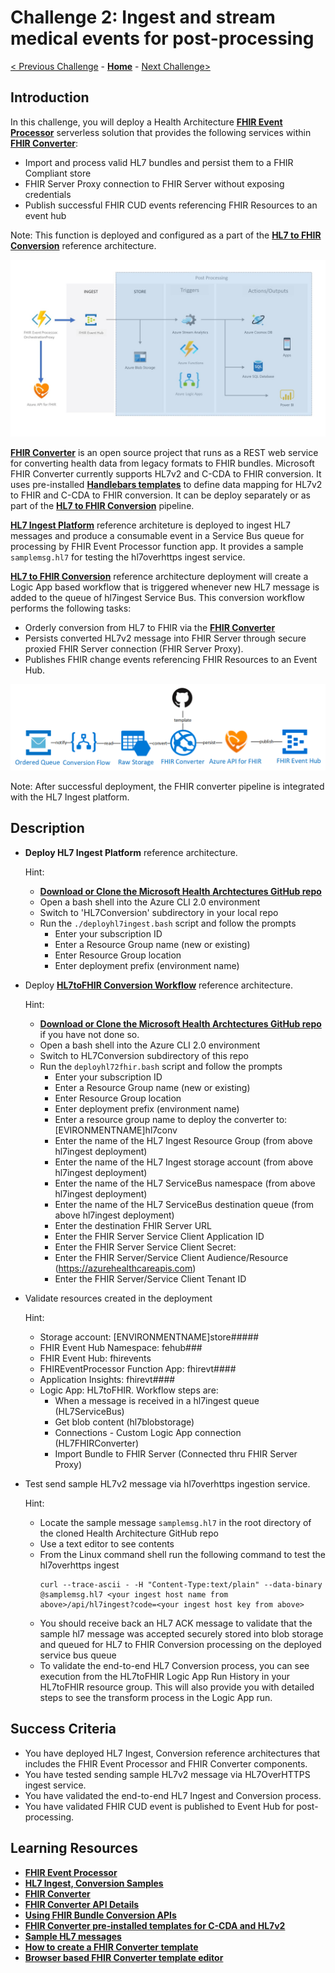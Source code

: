 # Challenge 2: Ingest and stream medical events for post-processing

[< Previous Challenge](./Challenge01.md) - **[Home](../readme.md)** - [Next Challenge>](./Challenge03.md)

## Introduction

In this challenge, you will deploy a Health Architecture **[FHIR Event Processor](https://github.com/microsoft/health-architectures/tree/master/FHIR/FHIREventProcessor)** serverless solution that provides the following services within **[FHIR Converter](https://github.com/microsoft/FHIR-Converter)**:
- Import and process valid HL7 bundles and persist them to a FHIR Compliant store
- FHIR Server Proxy connection to FHIR Server without exposing credentials
- Publish successful FHIR CUD events referencing FHIR Resources to an event hub

Note: This function is deployed and configured as a part of the **[HL7 to FHIR Conversion](https://github.com/microsoft/health-architectures/tree/master/HL7Conversion#hl7tofhir-conversion)** reference architecture.

![FHIR CUD Post Processing Sample](../images/fhir-serverless-streaming.jpg)

**[FHIR Converter](https://github.com/microsoft/FHIR-Converter)** is an open source project that runs as a REST web service for converting health data from legacy formats to FHIR bundles.  Microsoft FHIR Converter currently supports HL7v2 and C-CDA to FHIR conversion.  It uses pre-installed **[Handlebars templates](https://handlebarsjs.com/)** to define data mapping for HL7v2 to FHIR and C-CDA to FHIR conversion.  It can be deploy separately or as part of the **[HL7 to FHIR Conversion](https://github.com/microsoft/health-architectures/tree/master/HL7Conversion#hl7tofhir-conversion)** pipeline.

**[HL7 Ingest Platform](https://github.com/microsoft/health-architectures/tree/master/HL7Conversion#deploying-your-own-hl7-ingest-platform)** reference architeture is deployed to ingest HL7 messages and produce a consumable event in a Service Bus queue for processing by FHIR Event Processor function app.  It provides a sample `samplemsg.hl7` for testing the hl7overhttps ingest service.

**[HL7 to FHIR Conversion](https://github.com/microsoft/health-architectures/tree/master/HL7Conversion#hl7tofhir-conversion)** reference architecture deployment will create a Logic App based workflow that is triggered whenever new HL7 message is added to the queue of hl7ingest Service Bus. This conversion workflow performs the following tasks:
- Orderly conversion from HL7 to FHIR via the **[FHIR Converter](https://github.com/microsoft/FHIR-Converter)**
- Persists converted HL7v2 message into FHIR Server through secure proxied FHIR Server connection (FHIR Server Proxy). 
- Publishes FHIR change events referencing FHIR Resources to an Event Hub.

![HL7 to FHIR Conversion](../images/hl72fhirconversion.png)

Note: After successful deployment, the FHIR converter pipeline is integrated with the HL7 Ingest platform.

## Description

- **Deploy HL7 Ingest Platform** reference architecture.

    Hint:
    - **[Download or Clone the Microsoft Health Archtectures GitHub repo](https://github.com/microsoft/health-architectures)**
    - Open a bash shell into the Azure CLI 2.0 environment
    - Switch to 'HL7Conversion' subdirectory in your local repo
    - Run the `./deployhl7ingest.bash` script and follow the prompts
        - Enter your subscription ID
        - Enter a Resource Group name (new or existing)
        - Enter Resource Group location
        - Enter deployment prefix (environment name)
- Deploy **[HL7toFHIR Conversion Workflow](https://github.com/microsoft/health-architectures/tree/master/HL7Conversion#-deploying-your-own-hl7tofhir-conversion-workflow)** reference architecture.

    Hint:
    - **[Download or Clone the Microsoft Health Archtectures GitHub repo](https://github.com/microsoft/health-architectures)** if you have not done so.
    - Open a bash shell into the Azure CLI 2.0 environment
    - Switch to HL7Conversion subdirectory of this repo
    - Run the `deployhl72fhir.bash` script and follow the prompts
        - Enter your subscription ID
        - Enter a Resource Group name (new or existing)
        - Enter Resource Group location
        - Enter deployment prefix (environment name)
        - Enter a resource group name to deploy the converter to: [EVIRONMENTNAME]hl7conv
        - Enter the name of the HL7 Ingest Resource Group (from above hl7ingest deployment)
        - Enter the name of the HL7 Ingest storage account (from above hl7ingest deployment)
        - Enter the name of the HL7 ServiceBus namespace (from above hl7ingest deployment)
        - Enter the name of the HL7 ServiceBus destination queue (from above hl7ingest deployment)
        - Enter the destination FHIR Server URL
        - Enter the FHIR Server Service Client Application ID
        - Enter the FHIR Server Service Client Secret:
        - Enter the FHIR Server/Service Client Audience/Resource (https://azurehealthcareapis.com)
        - Enter the FHIR Server/Service Client Tenant ID  
          
- Validate resources created in the deployment

    Hint:
    - Storage account: [ENVIRONMENTNAME]store#####
    - FHIR Event Hub Namespace: fehub###
    - FHIR Event Hub: fhirevents
    - FHIREventProcessor Function App: fhirevt####
    - Application Insights: fhirevt####
    - Logic App: HL7toFHIR.  Workflow steps are:
        - When a message is received in a hl7ingest queue (HL7ServiceBus)
        - Get blob content (hl7blobstorage)
        - Connections - Custom Logic App connection (HL7FHIRConverter)
        - Import Bundle to FHIR Server (Connected thru FHIR Server Proxy)

- Test send sample HL7v2 message via hl7overhttps ingestion service.

    Hint:
    - Locate the sample message `samplemsg.hl7` in the root directory of the cloned Health Architecture GitHub repo
    - Use a text editor to see contents
    - From the Linux command shell run the following command to test the hl7overhttps ingest
        ```
        curl --trace-ascii - -H "Content-Type:text/plain" --data-binary @samplemsg.hl7 <your ingest host name from above>/api/hl7ingest?code=<your ingest host key from above>
        ```
    - You should receive back an HL7 ACK message to validate that the sample hl7 message was accepted securely stored into blob storage and queued for HL7 to FHIR Conversion processing on the deployed service bus queue
    - To validate the end-to-end HL7 Conversion process, you can see execution from the HL7toFHIR Logic App Run History in your HL7toFHIR resource group. This will also provide you with detailed steps to see the transform process in the Logic App run.

## Success Criteria
- You have deployed HL7 Ingest, Conversion reference architectures that includes the FHIR Event Processor and FHIR Converter components.
- You have tested sending sample HL7v2 message via HL7OverHTTPS ingest service.
- You have validated the end-to-end HL7 Ingest and Conversion process.
- You have validated FHIR CUD event is published to Event Hub for post-processing.

## Learning Resources

- **[FHIR Event Processor](https://github.com/microsoft/health-architectures/tree/master/FHIR/FHIREventProcessor)**
- **[HL7 Ingest, Conversion Samples](https://github.com/microsoft/health-architectures/tree/master/HL7Conversion#hl7tofhir-conversion)**
- **[FHIR Converter](https://github.com/microsoft/FHIR-Converter)**
- **[FHIR Converter API Details](https://github.com/microsoft/FHIR-Converter/blob/master/docs/api-summary.md)**
- **[Using FHIR Bundle Conversion APIs](https://github.com/microsoft/FHIR-Converter/blob/master/docs/convert-data-concept.md)**
- **[FHIR Converter pre-installed templates for C-CDA and HL7v2](https://github.com/microsoft/FHIR-Converter/tree/master/src/templates)**
- **[Sample HL7 messages](https://github.com/microsoft/FHIR-Converter/tree/master/src/sample-data/hl7v2)**
- **[How to create a FHIR Converter template](https://github.com/microsoft/FHIR-Converter/blob/master/docs/template-creation-how-to-guide.md)**
- **[Browser based FHIR Converter template editor](https://github.com/microsoft/FHIR-Converter/blob/master/docs/web-ui-summary.md)**




